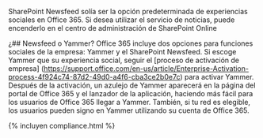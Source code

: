 

SharePoint Newsfeed solía ser la opción predeterminada de experiencias sociales en Office 365. Si desea utilizar el servicio de noticias, puede encenderlo en el centro de administración de SharePoint Online

¿## Newsfeed o Yammer?
Office 365 incluye dos opciones para funciones sociales de la empresa: Yammer y el SharePoint Newsfeed. Si escoge Yammer que su experiencia social, seguir el [proceso de activación de empresa] (https://support.office.com/en-us/article/Enterprise-Activation-process-4f924c74-87d2-49d0-a4f6-cba3ce2b0e7c) para activar Yammer. Después de la activación, un azulejo de Yammer aparecerá en la página del portal de Office 365 y el lanzador de la aplicación, haciendo más fácil para los usuarios de Office 365 llegar a Yammer. También, si tu red es elegible, los usuarios pueden signo en Yammer utilizando su cuenta de Office 365.

{% incluyen compliance.html %}
